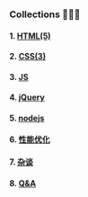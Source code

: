 ### Collections 🌱🌱🌱


#### 1. [HTML(5)](https://github.com/arronf2e/grow-fe/blob/master/html.md)



#### 2. [CSS(3)](https://github.com/arronf2e/grow-fe/blob/master/css.md)



#### 3. [JS](https://github.com/arronf2e/grow-fe/blob/master/js.md)




#### 4. [jQuery](https://github.com/arronf2e/grow-fe/blob/master/jquery.md)




#### 5. [nodejs](https://github.com/arronf2e/grow-fe/blob/master/nodejs.md)




#### 6. [性能优化](https://github.com/arronf2e/grow-fe/blob/master/%E6%80%A7%E8%83%BD%E4%BC%98%E5%8C%96.md)


#### 7. [杂谈](https://github.com/arronf2e/grow-fe/blob/master/%E6%9D%82%E8%B0%88.md)


#### 8. [Q&A](https://github.com/arronf2e/grow-fe/blob/master/QA.md)




